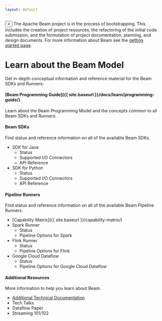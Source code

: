```yaml
---
layout: default
---
```

<p>
  <div class="alert alert-info alert-dismissible" role="alert">
  <span class="glyphicon glyphicon-flag" aria-hidden="true"></span>
  <button type="button" class="close" data-dismiss="alert" aria-label="Close"><span aria-hidden="true">&times;</span></button>
  The Apache Beam project is in the process of bootstrapping. This includes the creation of project resources, the refactoring of the initial code submission, and the formulation of project documentation, planning, and design documents. For more information about Beam see the <a href="/getting_started/">getting started page</a>.
  </div>
</p>

# Learn about the Beam Model

Get in-depth conceptual information and reference material for the Beam SDKs and Runners:

#### [Beam Programming Guide]({{ site.baseurl }}/docs/learn/programming-guide/) 
Learn about the Beam Programming Model and the concepts common to all Beam SDKs and Runners.

#### Beam SDKs
Find status and reference information on all of the available Beam SDKs.

* SDK for Java
  * Status
  * Supported I/O Connectors
  * API Reference
* SDK for Python
  * Status
  * Supported I/O Connectors
  * API Reference

#### Pipeline Runners
Find status and reference information on all of the available Beam Pipeline Runners.

* [Capability Matrix]({{ site.baseurl }}/capability-matrix/)
* Spark Runner
  * Status
  * Pipeline Options for Spark
* Flink Runner
  * Status
  * Pipeline Options for Flink
* Google Cloud Dataflow
  * Status
  * Pipeline Options for Google Cloud Dataflow

#### Additional Resources
More information to help you learn about Beam.

* [Additional Technical Documentation](https://goo.gl/ps8twC)
* Tech Talks
* Dataflow Paper
* Streaming 101/102